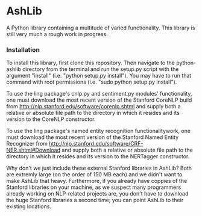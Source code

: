 # AshLib
A Python library containing a multitude of varied functionality. This library is still very much a rough work in progress.

### Installation

To install this library, first clone this repository. Then navigate to the python-ashlib directory from the terminal and run the setup.py script with the argument "install" (i.e. "python setup.py install"). You may have to run that command with root permissions (i.e. "sudo python setup.py install").

To use the ling package's cnlp.py and sentiment.py modules' functionality, one must download the most recent version of the Stanford CoreNLP build from http://nlp.stanford.edu/software/corenlp.shtml and supply both a relative or absolute file path to the directory in which it resides and its version to the CoreNLP constructor.

To use the ling package's named entity recognition functionalitywork, one must download the most recent version of the Stanford Named Entity Recognizer from http://nlp.stanford.edu/software/CRF-NER.shtml#Download and supply both a relative or absolute file path to the directory in which it resides and its version to the NERTagger constructor.

Why don't we just include these external Stanford libraries in AshLib? Both are extremly large (on the order of 150 MB each) and we didn't want to make AshLib that heavy. Furthermore, if you already have coppies of the Stanford libraries on your machine, as we suspect many programmers already working on NLP-related projects are, you don't have to download the huge Stanford libraries a second time; you can point AshLib to their existing locations.
